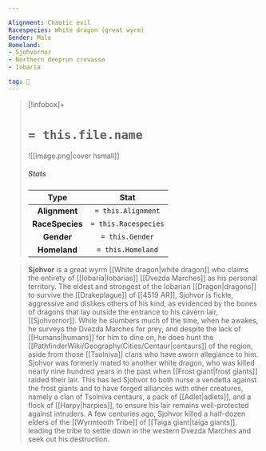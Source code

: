```yaml
---

Alignment: Chaotic evil
Racespecies: White dragon (great wyrm)
Gender: Male
Homeland:
- Sjohvornor
- Northern deeprun crevasse
- Iobaria

tag: 👤️
---
```


> [!infobox]+
> #  `= this.file.name`
> ![[image.png|cover hsmall]]
> ##### Stats
> Type | Stat |
> :---: |:---:|
> **Alignment** | `= this.Alignment` |
> **RaceSpecies** | `= this.Racespecies` |
> **Gender** | `= this.Gender` |
> **Homeland** | `= this.Homeland` |



> **Sjohvor** is a great wyrm [[White dragon|white dragon]] who claims the entirety of [[Iobaria|Iobarias]] [[Dvezda Marches]] as his personal territory. The eldest and strongest of the Iobarian [[Dragon|dragons]] to survive the [[Drakeplague]] of [[4519 AR]], Sjohvor is fickle, aggressive and dislikes others of his kind, as evidenced by the bones of dragons that lay outside the entrance to his cavern lair, [[Sjohvornor]]. While he slumbers much of the time, when he awakes, he surveys the Dvezda Marches for prey, and despite the lack of [[Humans|humans]] for him to dine on, he does hunt the [[PathfinderWiki/Geography/Cities/Centaur|centaurs]] of the region, aside from those [[Tsolniva]] clans who have sworn allegiance to him.
> Sjohvor was formerly mated to another white dragon, who was killed nearly nine hundred years in the past when [[Frost giant|frost giants]] raided their lair. This has led Sjohvor to both nurse a vendetta against the frost giants and to have forged alliances with other creatures, namely a clan of Tsolniva centaurs, a pack of [[Adlet|adlets]], and a flock of [[Harpy|harpies]], to ensure his lair remains well-protected against intruders.
> A few centuries ago, Sjohvor killed a half-dozen elders of the [[Wyrmtooth Tribe]] of [[Taiga giant|taiga giants]], leading the tribe to settle down in the western Dvezda Marches and seek out his destruction.







